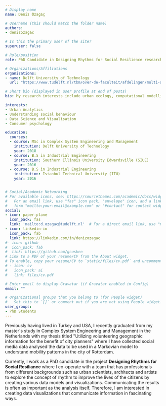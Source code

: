 ```yaml
---
# Display name
name: Deniz Özagaç

# Username (this should match the folder name)
authors:
- denizozagac

# Is this the primary user of the site?
superuser: false

# Role/position
role: PhD Candidate in Designing Rhythms for Social Resilience research

# Organizations/Affiliations
organizations:
- name: Delft University of Technology
  url: "https://www.tudelft.nl/tbm/over-de-faculteit/afdelingen/multi-actor-systems/people/phd-candidates/ir-d-deniz-oezagac/"

# Short bio (displayed in user profile at end of posts)
bio: My research interests include urban ecology, computational modelling and data science for social good.

interests:
- Urban Analytics
- Understanding social behaviour
- Data Science and Visualisation
- Consumer psychology

education:
  courses:
  - course: MSc in Complex System Engineering and Management
    institution: Delft University of Technology
    year: 2018
  - course: B.S in Industrial Engineering
    institution: Southern Illinois University Edwardsville (SIUE)
    year: 2016
  - course: B.S in Industrial Engineering
    institution: Istanbul Technical University (ITU)
    year: 2016


# Social/Academic Networking
# For available icons, see: https://sourcethemes.com/academic/docs/widgets/#icons
#   For an email link, use "fas" icon pack, "envelope" icon, and a link in the
#   form "mailto:your-email@example.com" or "#contact" for contact widget.
social:
- icon: paper-plane
  icon_pack: fas
  link: 'mailto:d.ozagac@tudelft.nl'  # For a direct email link, use "mailto:test@example.org".
- icon: linkedin-in
  icon_pack: fab
  link: https://linkedin.com/in/denizozagac
#- icon: github
#  icon_pack: fab
#  link: https://github.com/gcushen
# Link to a PDF of your resume/CV from the About widget.
# To enable, copy your resume/CV to `static/files/cv.pdf` and uncomment the lines below.
# - icon: cv
#   icon_pack: ai
#   link: files/cv.pdf

# Enter email to display Gravatar (if Gravatar enabled in Config)
email: ""

# Organizational groups that you belong to (for People widget)
#   Set this to `[]` or comment out if you are not using People widget.
user_groups:
- PhD Students
---
```


Previously having lived in Turkey and USA, I recently graduated from my master's study in Complex System Engineering and Management in the Netherlands with my thesis titled "Utilizing volunteering geographic information for the benefit of city planners" where I have collected social media data analysed the data to be used in a Markovian model to understand mobility patterns in the city of Rotterdam.

Currently, I work as a PhD candidate in the project **Designing Rhythms for Social Resiliance** where I co-operate with a team that has professionals from different backgrounds such as urban scientists, architects and artists to explore the concept of rhythm to improve the lives of the citizens by creating various data models and visualizations. Communicating the results is often as important as the analysis itself. Therefore, I am interested in creating data visualizations that communicate information in fascinating ways.

